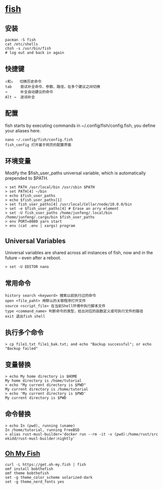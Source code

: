 # [fish](https://fishshell.com/)

## 安装

```
pacman -S fish
cat /etc/shells
chsh -s /usr/bin/fish
# log out and back in again
```

## 快捷键

```
↑和↓   切换历史命令
tab    尝试补全命令、参数、路径，在多个建议之间切换
→      补全自动建议的命令
Alt →  逐词补全
```

## 配置

fish starts by executing commands in ~/.config/fish/config.fish, you define your aliases here.

```
nano ~/.config/fish/config.fish
fish_config 打开基于网页的配置界面
```

## 环境变量

Modify the $fish_user_paths universal variable, which is automatically prepended to $PATH.

```
> set PATH /usr/local/bin /usr/sbin $PATH
> set PATH[4] ~/bin
> echo $fish_user_paths
> echo $fish_user_paths[1]
> set fish_user_paths[4] /usr/local/Cellar/node/10.0.0/bin
> set -e $fish_user_paths[4] # Erase an arry element
> set -U fish_user_paths /home/junfeng/.local/bin /home/junfeng/.cargo/bin $fish_user_paths
> env PORT=8080 yarn start
> env (cat .env | xargs) program
```

## Universal Variables

Universal variables are shared across all instances of fish, now and in the future – even after a reboot.

```
> set -U EDITOR nano
```

## 常用命令

```
history search <keyword> 搜索以前执行过的命令
open <file_paht> 用默认的关联程序打开文件
source <script_file> 在当前Shell环境中执行脚本文件
type <command_name> 判断命令的类型，给出对应的函数定义或可执行文件的路径
exit 退出fish shell
```

## 执行多个命令

```
> cp file1.txt file1_bak.txt; and echo "Backup successful"; or echo "Backup failed"
```

## 变量替换

```
> echo My home directory is $HOME
My home directory is /home/tutorial
> echo "My current directory is $PWD"
My current directory is /home/tutorial
> echo 'My current directory is $PWD'
My current directory is $PWD
```

## 命令替换

```
> echo In (pwd), running (uname)
In /home/tutorial, running FreeBSD
> alias rust-musl-builder='docker run --rm -it -v (pwd):/home/rust/src ekidd/rust-musl-builder:nightly'
```

## [Oh My Fish](https://github.com/oh-my-fish/oh-my-fish)

```
curl -L https://get.oh-my.fish | fish
omf install bobthefish
omf theme bobthefish
set -g theme_color_scheme solarized-dark
set -g theme_nerd_fonts yes
```
